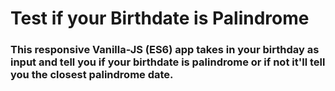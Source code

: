 # Test if your Birthdate is Palindrome

### This responsive Vanilla-JS (ES6) app takes in your birthday as input and tell you if your birthdate is palindrome or if not it'll tell you the closest palindrome date.
